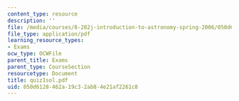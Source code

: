 ```yaml
---
content_type: resource
description: ''
file: /media/courses/8-282j-introduction-to-astronomy-spring-2006/050d6128462a19c32ab84e21af2261c8_quiz1sol.pdf
file_type: application/pdf
learning_resource_types:
- Exams
ocw_type: OCWFile
parent_title: Exams
parent_type: CourseSection
resourcetype: Document
title: quiz1sol.pdf
uid: 050d6128-462a-19c3-2ab8-4e21af2261c8
---
```

